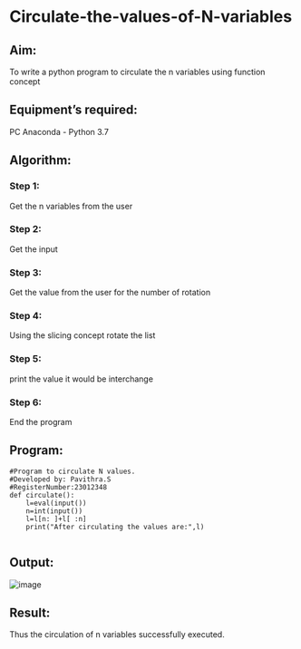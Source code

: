 # Circulate-the-values-of-N-variables
## Aim:
To write a python program to circulate the n variables using function concept
## Equipment’s required:
PC
Anaconda - Python 3.7
## Algorithm: 
### Step 1: 
Get the n variables from the user
### Step 2: 
Get the input
### Step 3: 
Get the value from the user for the number of rotation
### Step 4: 
Using the slicing concept rotate the list

### Step 5: 
print the value it would be interchange
### Step 6: 
End the program
## Program:
```
#Program to circulate N values.
#Developed by: Pavithra.S
#RegisterNumber:23012348
def circulate():
    l=eval(input())
    n=int(input())
    l=l[n: ]+l[ :n]
    print("After circulating the values are:",l)
    
```

## Output:
![image](https://github.com/pavithraselvaraj30/Circulate-the-values-of-N-variables/assets/149366880/1e6b98a7-4b01-4a4b-97e0-a71d299af601)
## Result:
Thus the circulation of n variables successfully executed.
